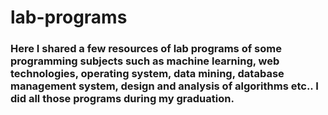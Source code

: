 # lab-programs
### Here I shared a few resources of lab programs of some programming subjects such as machine learning, web technologies, operating system, data mining, database management system, design and analysis of algorithms etc.. I did all those programs during my graduation. 
